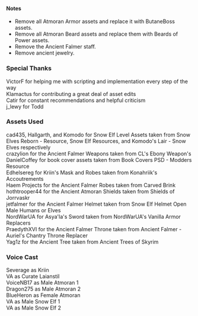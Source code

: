#### Notes

- Remove all Atmoran Armor assets and replace it with ButaneBoss assets.
- Remove all Atmoran Beard assets and replace them with Beards of Power assets.
- Remove the Ancient Falmer staff.
- Remove ancient jewelry.

### Special Thanks

VictorF for helping me with scripting and implementation every step of the way\
Klamactus for contributing a great deal of asset edits\
Catir for constant recommendations and helpful criticism\
j_lewy for Todd

### Assets Used

cad435, Hallgarth, and Komodo for Snow Elf Level Assets taken from Snow Elves Reborn - Resource, Snow Elf Resources, and Komodo's Lair - Snow Elves respectively\
crazylion for the Ancient Falmer Weapons taken from CL's Ebony Weapon's\
DanielCoffey for book cover assets taken from Book Covers PSD - Modders Resource\
Edhelsereg for Kriin's Mask and Robes taken from Konahriik's Accoutrements\
Haem Projects for the Ancient Falmer Robes taken from Carved Brink\
hothtrooper44 for the Ancient Atmoran Shields taken from Shields of Jorrvaskr\
jetfalmer for the Ancient Falmer Helmet taken from Snow Elf Helmet Open Male Humans or Elves\
NordWarUA for Asya'la's Sword taken from NordWarUA's Vanilla Armor Replacers\
PraedythXVI for the Ancient Falmer Throne taken from Ancient Falmer - Auriel's Chantry Throne Replacer\
Yag1z for the Ancient Tree taken from Ancient Trees of Skyrim

### Voice Cast

Severage as Kriin\
VA as Curate Laianstil\
VoiceNB17 as Male Atmoran 1\
Dragon275 as Male Atmoran 2\
BlueHeron as Female Atmoran\
VA as Male Snow Elf 1\
VA as Male Snow Elf 2

